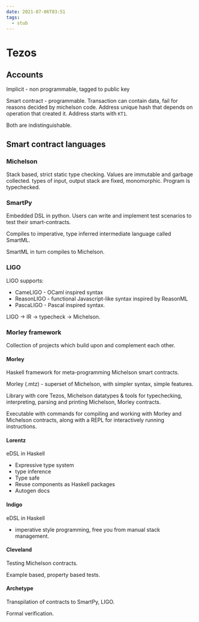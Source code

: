 ```yaml
---
date: 2021-07-06T03:51
tags: 
  - stub
---
```


# Tezos

## Accounts

Implicit - non programmable, tagged to public key

Smart contract - programmable.
Transaction can contain data, fail for reasons decided by michelson code.
Address unique hash that depends on operation that created it.
Address starts with `KT1`.

Both are indistinguishable.

## Smart contract languages

### Michelson

Stack based, strict static type checking.
Values are immutable and garbage collected.
types of input, output stack are fixed, monomorphic.
Program is typechecked.

### SmartPy

Embedded DSL in python.
Users can write and implement test scenarios to test their smart-contracts.

Compiles to imperative, type inferred intermediate language called SmartML.

SmartML in turn compiles to Michelson.

### LIGO

LIGO supports:
- CameLIGO - OCaml inspired syntax
- ReasonLIGO - functional Javascript-like syntax inspired by ReasonML
- PascaLIGO - Pascal inspired syntax.

LIGO -> IR -> typecheck -> Michelson.

### Morley framework

Collection of projects which build upon and complement each other.

#### Morley

Haskell framework for meta-programming Michelson smart contracts.

Morley (.mtz) - superset of Michelson, with simpler syntax, simple features.

Library with core Tezos, Michelson datatypes & tools for typechecking, interpreting, parsing and printing Michelson, Morley contracts.

Executable with commands for compiling and working with Morley and Michelson contracts,
along with a REPL for interactively running instructions.

#### Lorentz

eDSL in Haskell
- Expressive type system
- type inference
- Type safe
- Reuse components as Haskell packages
- Autogen docs

#### Indigo

eDSL in Haskell
- imperative style programming,
  free you from manual stack management.

#### Cleveland

Testing Michelson contracts.

Example based, property based tests.

#### Archetype

Transpilation of contracts to SmartPy, LIGO.

Formal verification.
